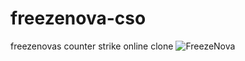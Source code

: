 # freezenova-cso
freezenovas counter strike online clone
![FreezeNova](https://unblocked-games.s3.amazonaws.com/media/posts/566/responsive/fps-strike-512-xs.webp)
